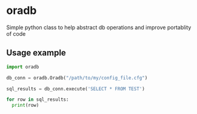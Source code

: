 # oradb
Simple python class to help abstract db operations and improve portablity of code

## Usage example
```python
import oradb

db_conn = oradb.Oradb("/path/to/my/config_file.cfg")

sql_results = db_conn.execute('SELECT * FROM TEST')

for row in sql_results:
  print(row)
```
